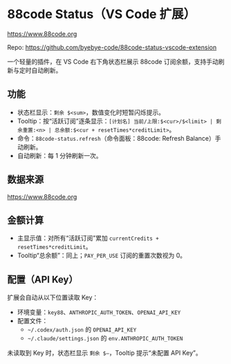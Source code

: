 # 88code Status（VS Code 扩展）

https://www.88code.org

Repo: https://github.com/byebye-code/88code-status-vscode-extension

一个轻量的插件，在 VS Code 右下角状态栏展示 88code 订阅余额，支持手动刷新与定时自动刷新。

## 功能

- 状态栏显示：`剩余 $<sum>`，数值变化时短暂闪烁提示。
- Tooltip：按“活跃订阅”逐条显示：`[计划名] 当前/上限:$<cur>/$<limit> | 剩余重置:<n> | 总余额:$<cur + resetTimes*creditLimit>`。
- 命令：`88code-status.refresh`（命令面板：88code: Refresh Balance）手动刷新。
- 自动刷新：每 1 分钟刷新一次。

## 数据来源

https://www.88code.org

## 金额计算

- 主显示值：对所有“活跃订阅”累加 `currentCredits + resetTimes*creditLimit`。
- Tooltip“总余额”：同上；`PAY_PER_USE` 订阅的重置次数视为 0。

## 配置（API Key）

扩展会自动从以下位置读取 Key：

- 环境变量：`key88`、`ANTHROPIC_AUTH_TOKEN`、`OPENAI_API_KEY`
- 配置文件：
  - `~/.codex/auth.json` 的 `OPENAI_API_KEY`
  - `~/.claude/settings.json` 的 `env.ANTHROPIC_AUTH_TOKEN`

未读取到 Key 时，状态栏显示 `剩余 $—`，Tooltip 提示“未配置 API Key”。
